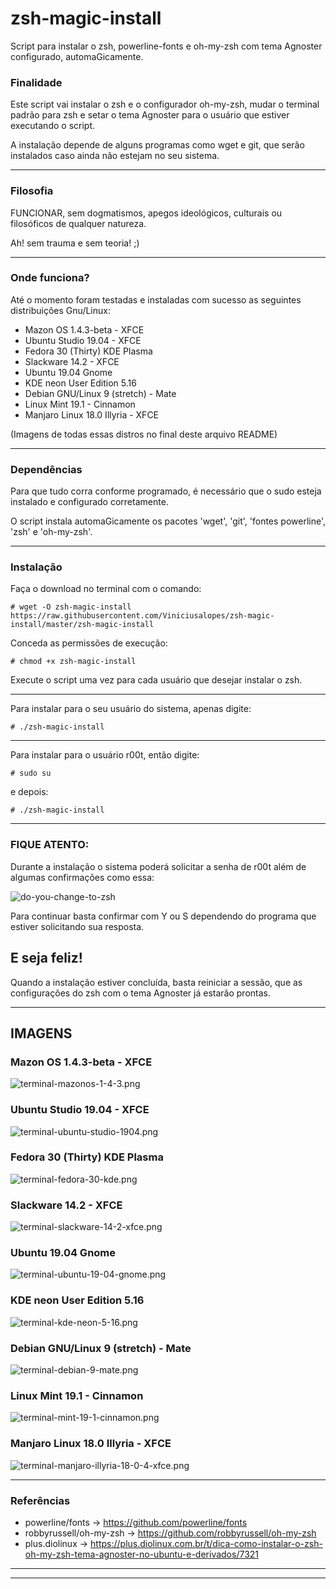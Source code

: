 # zsh-magic-install
Script para instalar o zsh, powerline-fonts e oh-my-zsh com tema Agnoster configurado, automaGicamente.

### Finalidade
Este script vai instalar o zsh e o configurador oh-my-zsh, mudar o terminal 
padrão para zsh e setar o tema Agnoster para o usuário que estiver executando
o script.

A instalação depende de alguns programas como wget e git, que serão
instalados caso ainda não estejam no seu sistema.

---
### Filosofia
FUNCIONAR, sem dogmatismos, apegos ideológicos, culturais ou filosóficos de qualquer natureza.

Ah! sem trauma e sem teoria! ;)

---
### Onde funciona?
Até o momento foram testadas e instaladas com sucesso as seguintes distribuições Gnu/Linux:
- Mazon OS 1.4.3-beta - XFCE
- Ubuntu Studio 19.04 - XFCE
- Fedora 30 (Thirty) KDE Plasma
- Slackware 14.2 - XFCE
- Ubuntu 19.04 Gnome
- KDE neon User Edition 5.16
- Debian GNU/Linux 9 (stretch) - Mate
- Linux Mint 19.1 - Cinnamon
- Manjaro Linux 18.0 Illyria - XFCE

(Imagens de todas essas distros no final deste arquivo README)

---
### Dependências
Para que tudo corra conforme programado, é necessário que o sudo esteja instalado e configurado corretamente.

O script instala automaGicamente os pacotes 'wget', 'git', 'fontes powerline', 'zsh' e 'oh-my-zsh'.

---
### Instalação
Faça o download no terminal com o comando:

```# wget -O zsh-magic-install https://raw.githubusercontent.com/Viniciusalopes/zsh-magic-install/master/zsh-magic-install```


Conceda as permissões de execução:

```# chmod +x zsh-magic-install```

Execute o script uma vez para cada usuário que desejar instalar o zsh.

---

Para instalar para o seu usuário do sistema, apenas digite:

```# ./zsh-magic-install```

---

Para instalar para o usuário r00t, então digite:

```# sudo su```

e depois:

```# ./zsh-magic-install```

---

### FIQUE ATENTO:
Durante a instalação o sistema poderá solicitar a senha de r00t além de algumas confirmações como essa:

![do-you-change-to-zsh](https://raw.githubusercontent.com/Viniciusalopes/zsh-magic-install/master/imagens/do-you-change-to-zsh.png)

Para continuar basta confirmar com Y ou S dependendo do programa que estiver solicitando sua resposta.

E seja feliz!
---

Quando a instalação estiver concluída, basta reiniciar a sessão, que as configurações do zsh com o tema Agnoster já estarão prontas.

---

## IMAGENS

### Mazon OS 1.4.3-beta - XFCE
![terminal-mazonos-1-4-3.png](https://raw.githubusercontent.com/Viniciusalopes/zsh-magic-install/master/imagens/terminal-mazonos-1-4-3.png)

### Ubuntu Studio 19.04 - XFCE
![terminal-ubuntu-studio-1904.png](https://raw.githubusercontent.com/Viniciusalopes/zsh-magic-install/master/imagens/terminal-ubuntu-studio-1904.png)

### Fedora 30 (Thirty) KDE Plasma
![terminal-fedora-30-kde.png](https://raw.githubusercontent.com/Viniciusalopes/zsh-magic-install/master/imagens/terminal-fedora-30-kde.png)

### Slackware 14.2 - XFCE
![terminal-slackware-14-2-xfce.png](https://raw.githubusercontent.com/Viniciusalopes/zsh-magic-install/master/imagens/terminal-slackware-14-2-xfce.png)

### Ubuntu 19.04 Gnome
![terminal-ubuntu-19-04-gnome.png](https://raw.githubusercontent.com/Viniciusalopes/zsh-magic-install/master/imagens/terminal-ubuntu-19-04-gnome.png)

### KDE neon User Edition 5.16
![terminal-kde-neon-5-16.png](https://raw.githubusercontent.com/Viniciusalopes/zsh-magic-install/master/imagens/terminal-kde-neon-5-16.png)

### Debian GNU/Linux 9 (stretch) - Mate
![terminal-debian-9-mate.png](https://raw.githubusercontent.com/Viniciusalopes/zsh-magic-install/master/imagens/terminal-debian-9-mate.png)

### Linux Mint 19.1 - Cinnamon
![terminal-mint-19-1-cinnamon.png](https://raw.githubusercontent.com/Viniciusalopes/zsh-magic-install/master/imagens/terminal-mint-19-1-cinnamon.png)

### Manjaro Linux 18.0 Illyria - XFCE
![terminal-manjaro-illyria-18-0-4-xfce.png](https://raw.githubusercontent.com/Viniciusalopes/zsh-magic-install/master/imagens/terminal-manjaro-illyria-18-0-4-xfce.png)


---
### Referências
- powerline/fonts -> https://github.com/powerline/fonts
- robbyrussell/oh-my-zsh -> https://github.com/robbyrussell/oh-my-zsh
- plus.diolinux -> https://plus.diolinux.com.br/t/dica-como-instalar-o-zsh-oh-my-zsh-tema-agnoster-no-ubuntu-e-derivados/7321

---
---
